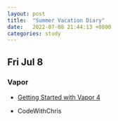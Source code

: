 ```yaml
---
layout: post
title:  "Summer Vacation Diary"
date:   2022-07-08 21:44:13 +0800
categories: study
---
```


## Fri Jul 8

### Vapor

* [Getting Started with Vapor 4](https://youtu.be/CD283bLteP0)

* CodeWithChris
